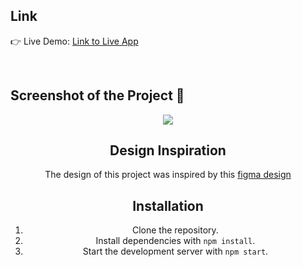 ## Link

👉 Live Demo: [Link to Live App](https://gpt3mastermind.netlify.app)


<br>

<h2>Screenshot of the Project 📸</h2>

<div align='center'>
<img src='https://github.com/hemil585/react-gpt3-website/assets/117675167/c99b0d65-e39b-4b92-83ff-dfb8f713847d'/>


<br />

## Design Inspiration

The design of this project was inspired by this [figma design](https://www.figma.com/file/lz9lLpFHMxHm2odnwM3R0z/gpt3?type=design&node-id=0%3A1&mode=design&t=oEJsulQMKQo7S0B8-1)


## Installation

1. Clone the repository.
2. Install dependencies with `npm install`.
3. Start the development server with `npm start`.
</br>
